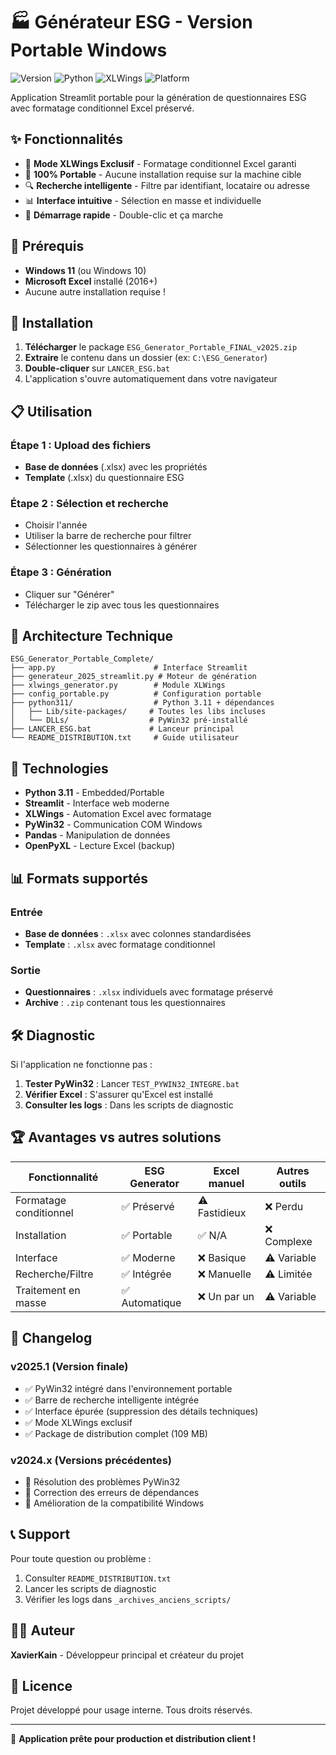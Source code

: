 # 🏭 Générateur ESG - Version Portable Windows

![Version](https://img.shields.io/badge/version-2025.1-blue.svg)
![Python](https://img.shields.io/badge/python-3.11-green.svg)
![XLWings](https://img.shields.io/badge/xlwings-exclusive-orange.svg)
![Platform](https://img.shields.io/badge/platform-Windows%2011-lightgrey.svg)

Application Streamlit portable pour la génération de questionnaires ESG avec formatage conditionnel Excel préservé.

## ✨ Fonctionnalités

- 🎯 **Mode XLWings Exclusif** - Formatage conditionnel Excel garanti
- 💼 **100% Portable** - Aucune installation requise sur la machine cible
- 🔍 **Recherche intelligente** - Filtre par identifiant, locataire ou adresse
- 📊 **Interface intuitive** - Sélection en masse et individuelle
- 🚀 **Démarrage rapide** - Double-clic et ça marche

## 🎯 Prérequis

- **Windows 11** (ou Windows 10)
- **Microsoft Excel** installé (2016+)
- Aucune autre installation requise !

## 🚀 Installation

1. **Télécharger** le package `ESG_Generator_Portable_FINAL_v2025.zip`
2. **Extraire** le contenu dans un dossier (ex: `C:\ESG_Generator`)
3. **Double-cliquer** sur `LANCER_ESG.bat`
4. L'application s'ouvre automatiquement dans votre navigateur

## 📋 Utilisation

### Étape 1 : Upload des fichiers
- **Base de données** (.xlsx) avec les propriétés
- **Template** (.xlsx) du questionnaire ESG

### Étape 2 : Sélection et recherche
- Choisir l'année
- Utiliser la barre de recherche pour filtrer
- Sélectionner les questionnaires à générer

### Étape 3 : Génération
- Cliquer sur "Générer"
- Télécharger le zip avec tous les questionnaires

## 🔧 Architecture Technique

```
ESG_Generator_Portable_Complete/
├── app.py                      # Interface Streamlit
├── generateur_2025_streamlit.py # Moteur de génération
├── xlwings_generator.py        # Module XLWings
├── config_portable.py          # Configuration portable
├── python311/                  # Python 3.11 + dépendances
│   ├── Lib/site-packages/     # Toutes les libs incluses
│   └── DLLs/                  # PyWin32 pré-installé
├── LANCER_ESG.bat             # Lanceur principal
└── README_DISTRIBUTION.txt     # Guide utilisateur
```

## 🎨 Technologies

- **Python 3.11** - Embedded/Portable
- **Streamlit** - Interface web moderne
- **XLWings** - Automation Excel avec formatage
- **PyWin32** - Communication COM Windows
- **Pandas** - Manipulation de données
- **OpenPyXL** - Lecture Excel (backup)

## 📊 Formats supportés

### Entrée
- **Base de données** : `.xlsx` avec colonnes standardisées
- **Template** : `.xlsx` avec formatage conditionnel

### Sortie
- **Questionnaires** : `.xlsx` individuels avec formatage préservé
- **Archive** : `.zip` contenant tous les questionnaires

## 🛠️ Diagnostic

Si l'application ne fonctionne pas :

1. **Tester PyWin32** : Lancer `TEST_PYWIN32_INTEGRE.bat`
2. **Vérifier Excel** : S'assurer qu'Excel est installé
3. **Consulter les logs** : Dans les scripts de diagnostic

## 🏆 Avantages vs autres solutions

| Fonctionnalité | ESG Generator | Excel manuel | Autres outils |
|----------------|---------------|--------------|---------------|
| Formatage conditionnel | ✅ Préservé | ⚠️ Fastidieux | ❌ Perdu |
| Installation | ✅ Portable | ✅ N/A | ❌ Complexe |
| Interface | ✅ Moderne | ❌ Basique | ⚠️ Variable |
| Recherche/Filtre | ✅ Intégrée | ❌ Manuelle | ⚠️ Limitée |
| Traitement en masse | ✅ Automatique | ❌ Un par un | ⚠️ Variable |

## 📝 Changelog

### v2025.1 (Version finale)
- ✅ PyWin32 intégré dans l'environnement portable
- ✅ Barre de recherche intelligente intégrée
- ✅ Interface épurée (suppression des détails techniques)
- ✅ Mode XLWings exclusif
- ✅ Package de distribution complet (109 MB)

### v2024.x (Versions précédentes)
- 🔧 Résolution des problèmes PyWin32
- 🔧 Correction des erreurs de dépendances
- 🔧 Amélioration de la compatibilité Windows

## 📞 Support

Pour toute question ou problème :

1. Consulter `README_DISTRIBUTION.txt`
2. Lancer les scripts de diagnostic
3. Vérifier les logs dans `_archives_anciens_scripts/`

## 👨‍💻 Auteur

**XavierKain** - Développeur principal et créateur du projet

## 📄 Licence

Projet développé pour usage interne. Tous droits réservés.

---

🎉 **Application prête pour production et distribution client !**